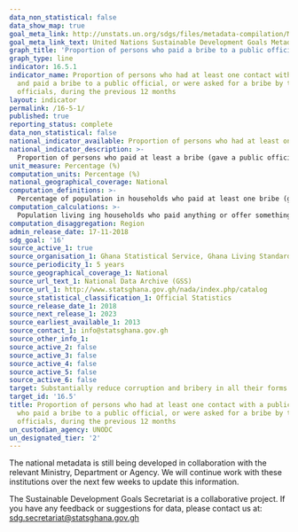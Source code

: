 ```yaml
---
data_non_statistical: false
data_show_map: true
goal_meta_link: http://unstats.un.org/sdgs/files/metadata-compilation/Metadata-Goal-16.pdf
goal_meta_link_text: United Nations Sustainable Development Goals Metadata (pdf 1361kB)
graph_title: 'Proportion of persons who paid a bribe to a public official, or were asked for a bribe'
graph_type: line
indicator: 16.5.1
indicator_name: Proportion of persons who had at least one contact with a public official
  and paid a bribe to a public official, or were asked for a bribe by those public
  officials, during the previous 12 months
layout: indicator
permalink: /16-5-1/
published: true
reporting_status: complete
data_non_statistical: false
national_indicator_available: Proportion of persons who had at least one contact with a public official and who paid a bribe to a public official, or were asked for a bribe by those public officials, during the previous 12 months
national_indicator_description: >-
  Proportion of persons who paid at least a bribe (gave a public official money, gift or did a public official favour) to a public official, or were asked for a bribe by these public officials, in the last 12 months, expressed as percentage of persons who had at least one contact with a public official in the same period.
unit_measure: Percentage (%)
computation_units: Percentage (%)
national_geographical_coverage: National
computation_definitions: >-
  Percentage of population in households who paid at least one bribe (gave a public official money, a gift) to a public official
computation_calculations: >-
  Population living ing households who paid anything or offer something to ensure a favourable response to a complaint filed with a public security service divided by total population living in households and multiplied by 100
computation_disaggregation: Region
admin_release_date: 17-11-2018
sdg_goal: '16'
source_active_1: true
source_organisation_1: Ghana Statistical Service, Ghana Living Standards Survey, 2017 
source_periodicity_1: 5 years 
source_geographical_coverage_1: National
source_url_text_1: National Data Archive (GSS)
source_url_1: http://www.statsghana.gov.gh/nada/index.php/catalog
source_statistical_classification_1: Official Statistics
source_release_date_1: 2018
source_next_release_1: 2023
source_earliest_available_1: 2013
source_contact_1: info@statsghana.gov.gh
source_other_info_1:
source_active_2: false
source_active_3: false
source_active_4: false
source_active_5: false
source_active_6: false
target: Substantially reduce corruption and bribery in all their forms
target_id: '16.5'
title: Proportion of persons who had at least one contact with a public official and
  who paid a bribe to a public official, or were asked for a bribe by those public
  officials, during the previous 12 months
un_custodian_agency: UNODC
un_designated_tier: '2'
---
```

The national metadata is still being developed in collaboration with the relevant Ministry, Department or Agency.  We will continue work with these institutions over the next few weeks to update this information.

The Sustainable Development Goals Secretariat is a collaborative project. If you have any feedback or suggestions for data, please contact us at: sdg.secretariat@statsghana.gov.gh
